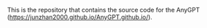 This is the repository that contains the source code for the AnyGPT (https://junzhan2000.github.io/AnyGPT.github.io/).
